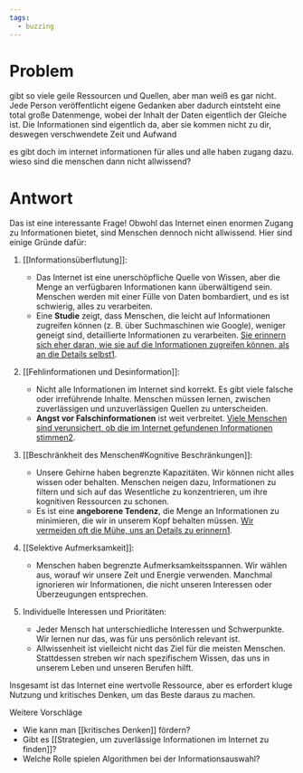 ```yaml
---
tags:
  - buzzing
---
```


# Problem 
gibt so viele geile Ressourcen und Quellen, aber man weiß es gar nicht. 
Jede Person veröffentlicht eigene Gedanken aber dadurch eintsteht eine total große Datenmenge, wobei der Inhalt der Daten eigentlich der Gleiche ist. 
Die Informationen sind eigentlich da, aber sie kommen nicht zu dir, deswegen verschwendete Zeit und Aufwand

  
es gibt doch im internet informationen für alles und alle haben zugang dazu. wieso sind die menschen dann nicht allwissend?

  
# Antwort
Das ist eine interessante Frage! Obwohl das Internet einen enormen Zugang zu Informationen bietet, sind Menschen dennoch nicht allwissend. Hier sind einige Gründe dafür:

1. [[Informationsüberflutung]]:
    - Das Internet ist eine unerschöpfliche Quelle von Wissen, aber die Menge an verfügbaren Informationen kann überwältigend sein. Menschen werden mit einer Fülle von Daten bombardiert, und es ist schwierig, alles zu verarbeiten.
    - Eine **Studie** zeigt, dass Menschen, die leicht auf Informationen zugreifen können (z. B. über Suchmaschinen wie Google), weniger geneigt sind, detaillierte Informationen zu verarbeiten. [Sie erinnern sich eher daran, wie sie auf die Informationen zugreifen können, als an die Details selbst](https://www.news4teachers.de/2022/03/macht-das-internet-uns-dumm/)[1](https://www.news4teachers.de/2022/03/macht-das-internet-uns-dumm/).

1. [[Fehlinformationen und Desinformation]]:
    - Nicht alle Informationen im Internet sind korrekt. Es gibt viele falsche oder irreführende Inhalte. Menschen müssen lernen, zwischen zuverlässigen und unzuverlässigen Quellen zu unterscheiden.
    - **Angst vor Falschinformationen** ist weit verbreitet. [Viele Menschen sind verunsichert, ob die im Internet gefundenen Informationen stimmen](https://www.news4teachers.de/2022/03/macht-das-internet-uns-dumm/)[2](https://www.marktspiegel.de/bayern/c-panorama/angst-vor-immer-mehr-falschinformationen-und-manipulationen_a100246).

1. [[Beschränkheit des Menschen#Kognitive Beschränkungen]]:
    - Unsere Gehirne haben begrenzte Kapazitäten. Wir können nicht alles wissen oder behalten. Menschen neigen dazu, Informationen zu filtern und sich auf das Wesentliche zu konzentrieren, um ihre kognitiven Ressourcen zu schonen.
    - Es ist eine **angeborene Tendenz**, die Menge an Informationen zu minimieren, die wir in unserem Kopf behalten müssen. [Wir vermeiden oft die Mühe, uns an Details zu erinnern](https://www.news4teachers.de/2022/03/macht-das-internet-uns-dumm/)[1](https://www.news4teachers.de/2022/03/macht-das-internet-uns-dumm/).

4. [[Selektive Aufmerksamkeit]]:
    - Menschen haben begrenzte Aufmerksamkeitsspannen. Wir wählen aus, worauf wir unsere Zeit und Energie verwenden. Manchmal ignorieren wir Informationen, die nicht unseren Interessen oder Überzeugungen entsprechen.

1. Individuelle Interessen und Prioritäten:
    - Jeder Mensch hat unterschiedliche Interessen und Schwerpunkte. Wir lernen nur das, was für uns persönlich relevant ist.
    - Allwissenheit ist vielleicht nicht das Ziel für die meisten Menschen. Stattdessen streben wir nach spezifischem Wissen, das uns in unserem Leben und unseren Berufen hilft.

Insgesamt ist das Internet eine wertvolle Ressource, aber es erfordert kluge Nutzung und kritisches Denken, um das Beste daraus zu machen.


Weitere Vorschläge
- Wie kann man [[kritisches Denken]] fördern?
- Gibt es [[Strategien, um zuverlässige Informationen im Internet zu finden]]?
- Welche Rolle spielen Algorithmen bei der Informationsauswahl?